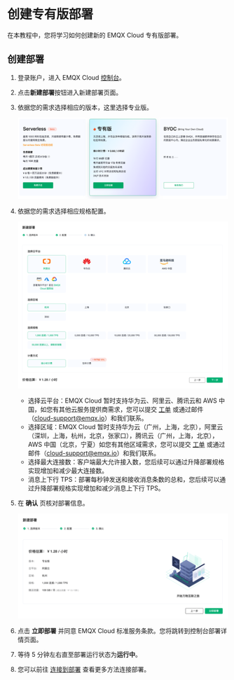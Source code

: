 # 创建专有版部署

在本教程中，您将学习如何创建新的 EMQX Cloud 专有版部署。

## 创建部署

1. 登录账户，进入 EMQX Cloud [控制台](https://cloud.emqx.com/console/)。
2. 点击**新建部署**按钮进入新建部署页面。
3. 依据您的需求选择相应的版本，这里选择专业版。

   ![select_deployment_type](./_assets/select_deployment_type.png)

4. 依据您的需求选择相应规格配置。

   ![select_deployment_spec](./_assets/select_deployment_spec.png)

   - 选择云平台：EMQX Cloud 暂时支持华为云、阿里云、腾讯云和 AWS 中国，如您有其他云服务提供商需求，您可以提交 [工单](../feature/tickets.md) 或通过邮件（cloud-support@emqx.io）和我们联系。
   - 选择区域：EMQX Cloud 暂时支持华为云（广州，上海，北京），阿里云（深圳，上海，杭州，北京，张家口），腾讯云（广州，上海，北京），AWS 中国（北京，宁夏）如您有其他区域需求，您可以提交 [工单](../feature/tickets.md) 或通过邮件（cloud-support@emqx.io）和我们联系。
   - 选择最大连接数：客户端最大允许接入数，您后续可以通过升降部署规格实现增加和减少最大连接数。
   - 消息上下行 TPS：部署每秒钟发送和接收消息条数的总和，您后续可以通过升降部署规格实现增加和减少消息上下行 TPS。

5. 在 **确认** 页核对部署信息。

   ![confirm_page](./_assets/confirm_page.png)

6. 点击 **立即部署** 并同意 EMQX Cloud 标准服务条款。您将跳转到控制台部署详情页面。
7. 等待 5 分钟左右直至部署运行状态为**运行中**。
8. 您可以前往 [连接到部署](../connect_to_deployments/overview.md) 查看更多方法连接部署。
